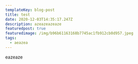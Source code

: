 ```yaml
---
templateKey: blog-post
title: test
date: 2020-12-03T14:35:17.247Z
description: azeazeazeaze
featuredpost: true
featuredimage: /img/b96b61163168b7745ac1fb912cb0d957.jpeg
tags:
  - aeazea
---
```

eazeaze